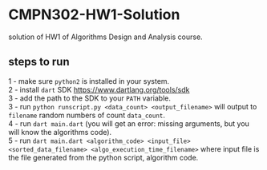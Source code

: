 # CMPN302-HW1-Solution
solution of HW1 of Algorithms Design and Analysis course.

## steps to run
1 - make sure `python2` is installed in your system. <br>
2 - install `dart` SDK https://www.dartlang.org/tools/sdk <br>
3 - add the path to the SDK to your `PATH` variable. <br>
3 - run `python runscript.py <data_count> <output_filename>` will output to `filename` random numbers of count `data_count`. <br>
4 - run `dart main.dart` (you will get an error: missing arguments, but you will know the algorithms code). <br>
5 - run `dart main.dart <algorithm_code> <input_file> <sorted_data_filename> <algo_execution_time_filename>` where input file is the file generated from the python script, algorithm code. <br>

